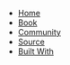 - [Home](${uri("/")})
- [Book](${uri("/book")})
- [Community](${uri("/community.html")})
- [Source](${uri("http://github.com/scalatra")})
- [Built With](${uri("/built-with.html")})